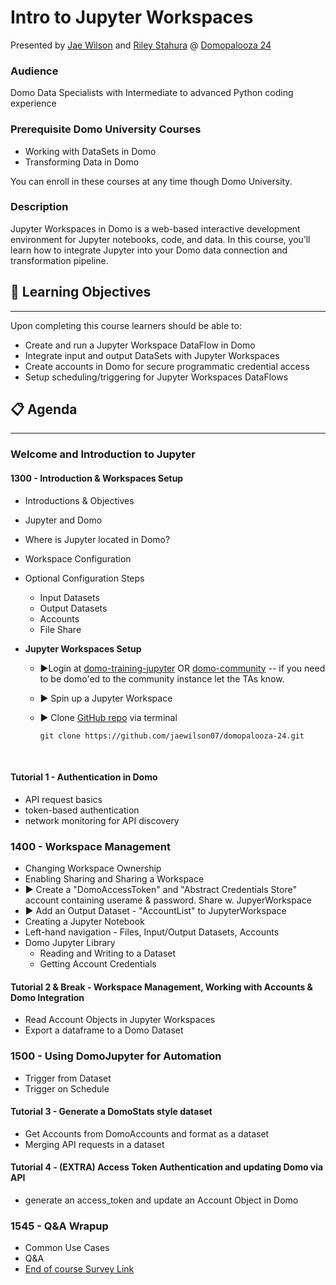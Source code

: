 # Intro to Jupyter Workspaces

Presented by [Jae Wilson](https://www.linkedin.com/in/jaewor/) and [Riley Stahura](https://www.linkedin.com/in/riley-stahura-022128121) @ [Domopalooza 24](https://www.domo.com/domopalooza)

### Audience

Domo Data Specialists with Intermediate to advanced Python coding experience

### Prerequisite Domo University Courses

- Working with DataSets in Domo
- Transforming Data in Domo

You can enroll in these courses at any time though Domo University.

### Description

Jupyter Workspaces in Domo is a web-based interactive development environment for Jupyter notebooks, code, and data. In this course, you’ll learn how to integrate Jupyter into your Domo data connection and transformation pipeline.

## 🥅 Learning Objectives

---

Upon completing this course learners should be able to:

- Create and run a Jupyter Workspace DataFlow in Domo
- Integrate input and output DataSets with Jupyter Workspaces
- Create accounts in Domo for secure programmatic credential access
- Setup scheduling/triggering for Jupyter Workspaces DataFlows

## 📋 Agenda

---

### Welcome and Introduction to Jupyter

#### 1300 - Introduction & Workspaces Setup

- Introductions & Objectives
- Jupyter and Domo
- Where is Jupyter located in Domo?
- Workspace Configuration
- Optional Configuration Steps

  - Input Datasets
  - Output Datasets
  - Accounts
  - File Share
    <br>

- **Jupyter Workspaces Setup**
  - ▶️Login at [domo-training-jupyter](https://domo-training-jupyter.domo.com) OR [domo-community](http://domo-community.domo.com) -- if you need to be domo'ed to the community instance let the TAs know.
  - ▶️ Spin up a Jupyter Workspace
  - ▶️ Clone [GitHub repo](https://github.com/jaewilson07/domopalooza-24.git) via terminal
  
      ```
      git clone https://github.com/jaewilson07/domopalooza-24.git
      ``` 
   <br>

#### Tutorial 1 - Authentication in Domo

- API request basics
- token-based authentication
- network monitoring for API discovery

### 1400 - Workspace Management

- Changing Workspace Ownership
- Enabling Sharing and Sharing a Workspace
  <br>
- ▶️ Create a "DomoAccessToken" and "Abstract Credentials Store" account containing userame & password. Share w. JupyerWorkspace
- ▶️ Add an Output Dataset - "AccountList" to JupyterWorkspace
  <br>
- Creating a Jupyter Notebook
- Left-hand navigation - Files, Input/Output Datasets, Accounts
- Domo Jupyter Library
  - Reading and Writing to a Dataset
  - Getting Account Credentials

#### Tutorial 2 & Break - Workspace Management, Working with Accounts & Domo Integration

- Read Account Objects in Jupyter Workspaces
- Export a dataframe to a Domo Dataset

### 1500 - Using DomoJupyter for Automation

- Trigger from Dataset
- Trigger on Schedule

#### Tutorial 3 - Generate a DomoStats style dataset

- Get Accounts from DomoAccounts and format as a dataset
- Merging API requests in a dataset

#### Tutorial 4 - (EXTRA) Access Token Authentication and updating Domo via API

- generate an access_token and update an Account Object in Domo

### 1545 - Q&A Wrapup

- Common Use Cases
- Q&A
- [End of course Survey Link](https://domo.az1.qualtrics.com/jfe/form/SV_6QjzvNqLHyuDcai)
